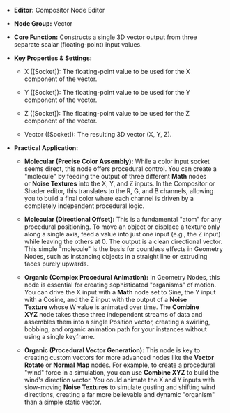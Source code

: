 - **Editor:** Compositor Node Editor
- **Node Group:** Vector
    
- **Core Function:** Constructs a single 3D vector output from three separate scalar (floating-point) input values.
    
- **Key Properties & Settings:**
    
    - X ([Socket]): The floating-point value to be used for the X component of the vector.
        
    - Y ([Socket]): The floating-point value to be used for the Y component of the vector.
        
    - Z ([Socket]): The floating-point value to be used for the Z component of the vector.
        
    - Vector ([Socket]): The resulting 3D vector (X, Y, Z).
        
- **Practical Application:**
    
    - **Molecular (Precise Color Assembly):** While a color input socket seems direct, this node offers procedural control. You can create a "molecule" by feeding the output of three different **Math** nodes or **Noise Textures** into the X, Y, and Z inputs. In the Compositor or Shader editor, this translates to the R, G, and B channels, allowing you to build a final color where each channel is driven by a completely independent procedural logic.
        
    - **Molecular (Directional Offset):** This is a fundamental "atom" for any procedural positioning. To move an object or displace a texture only along a single axis, feed a value into just one input (e.g., the Z input) while leaving the others at 0. The output is a clean directional vector. This simple "molecule" is the basis for countless effects in Geometry Nodes, such as instancing objects in a straight line or extruding faces purely upwards.
        
    - **Organic (Complex Procedural Animation):** In Geometry Nodes, this node is essential for creating sophisticated "organisms" of motion. You can drive the X input with a **Math** node set to Sine, the Y input with a Cosine, and the Z input with the output of a **Noise Texture** whose W value is animated over time. The **Combine XYZ** node takes these three independent streams of data and assembles them into a single Position vector, creating a swirling, bobbing, and organic animation path for your instances without using a single keyframe.
        
    - **Organic (Procedural Vector Generation):** This node is key to creating custom vectors for more advanced nodes like the **Vector Rotate** or **Normal Map** nodes. For example, to create a procedural "wind" force in a simulation, you can use **Combine XYZ** to build the wind's direction vector. You could animate the X and Y inputs with slow-moving **Noise Textures** to simulate gusting and shifting wind directions, creating a far more believable and dynamic "organism" than a simple static vector.